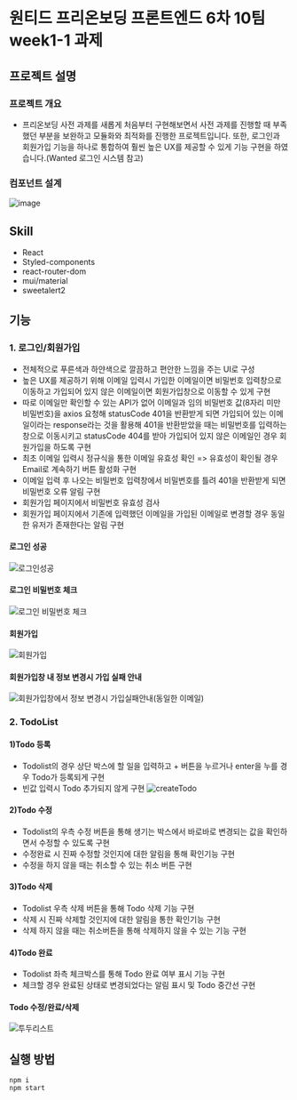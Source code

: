 # 원티드 프리온보딩 프론트엔드 6차 10팀 week1-1 과제

## 프로젝트 설명
### 프로젝트 개요
- 프리온보딩 사전 과제를 새롭게 처음부터 구현해보면서 사전 과제를 진행할 때 부족했던 부분을 보완하고 모듈화와 최적화를 진행한 프로젝트입니다. 또한, 로그인과 회원가입 기능을 하나로 통합하여 훨씬 높은 UX를 제공할 수 있게 기능 구현을 하였습니다.(Wanted 로그인 시스템 참고)
### 컴포넌트 설계
![image](https://user-images.githubusercontent.com/79856086/187749546-ea7f4994-2cfd-4106-b39a-764db7cbce51.png)

## Skill
- React
- Styled-components
- react-router-dom
- mui/material
- sweetalert2

## 기능

### 1. 로그인/회원가입

- 전체적으로 푸른색과 하얀색으로 깔끔하고 편안한 느낌을 주는 UI로 구성
- 높은 UX를 제공하기 위해 이메일 입력시 가입한 이메일이면 비밀번호 입력창으로 이동하고 가입되어 있지 않은 이메일이면 회원가입창으로 이동할 수 있게 구현
- 따로 이메일만 확인할 수 있는 API가 없어 이메일과 임의 비밀번호 값(8자리 미만 비밀번호)을 axios 요청해 statusCode 401을 반환받게 되면 가입되어 있는 이메일이라는 response라는 것을 활용해 401을 반환받았을 때는 비밀번호를 입력하는 창으로 이동시키고 statusCode 404를 받아 가입되어 있지 않은 이메일인 경우 회원가입을 하도록 구현
- 최초 이메일 입력시 정규식을 통한 이메일 유효성 확인 => 유효성이 확인될 경우 Email로 계속하기 버튼 활성화 구현
- 이메일 입력 후 나오는 비밀번호 입력창에서 비밀번호를 틀려 401을 반환받게 되면 비밀번호 오류 알림 구현
- 회원가입 페이지에서 비밀번호 유효성 검사
- 회원가입 페이지에서 기존에 입력했던 이메일을 가입된 이메일로 변경할 경우 동일한 유저가 존재한다는 알림 구현
#### 로그인 성공
![로그인성공](https://user-images.githubusercontent.com/79856086/187743903-e6ecd88e-0a5d-428d-9b4f-c6fd618df41f.gif)
#### 로그인 비밀번호 체크
![로그인 비밀번호 체크](https://user-images.githubusercontent.com/79856086/187743940-04f605cd-2ae3-4e70-899b-aea0e7dd0157.gif)
#### 회원가입
![회원가입](https://user-images.githubusercontent.com/79856086/187744014-05965a40-8ce0-41bd-a834-efee46218915.gif)
#### 회원가입창 내 정보 변경시 가입 실패 안내
![회원가입창에서 정보 변경시 가입실패안내(동일한 이메일)](https://user-images.githubusercontent.com/79856086/187744083-e528aa3f-6e52-4176-ad5b-dd26762fc5fe.gif)

### 2. TodoList

#### 1)Todo 등록

- Todolist의 경우 상단 박스에 할 일을 입력하고 + 버튼을 누르거나 enter을 누를 경우 Todo가 등록되게 구현
- 빈값 입력시 Todo 추가되지 않게 구현
![createTodo](https://user-images.githubusercontent.com/79856086/187746509-5b54855c-6939-4b29-9527-b88fd93a0c46.gif)

#### 2)Todo 수정

- Todolist의 우측 수정 버튼을 통해 생기는 박스에서 바로바로 변경되는 값을 확인하면서 수정할 수 있도록 구현
- 수정완료 시 진짜 수정할 것인지에 대한 알림을 통해 확인기능 구현
- 수정을 하지 않을 때는 취소할 수 있는 취소 버튼 구현

#### 3)Todo 삭제

- Todolist 우측 삭제 버튼을 통해 Todo 삭제 기능 구현
- 삭제 시 진짜 삭제할 것인지에 대한 알림을 통한 확인기능 구현
- 삭제 하지 않을 때는 취소버튼을 통해 삭제하지 않을 수 있는 기능 구현

#### 4)Todo 완료

- Todolist 좌측 체크박스를 통해 Todo 완료 여부 표시 기능 구현
- 체크할 경우 완료된 상태로 변경되었다는 알림 표시 및 Todo 중간선 구현
#### Todo 수정/완료/삭제
![투두리스트](https://user-images.githubusercontent.com/79856086/187746491-017d48f1-3da6-4c61-bc57-d0cc54c09cda.gif)


## 실행 방법

```
npm i
npm start
```
